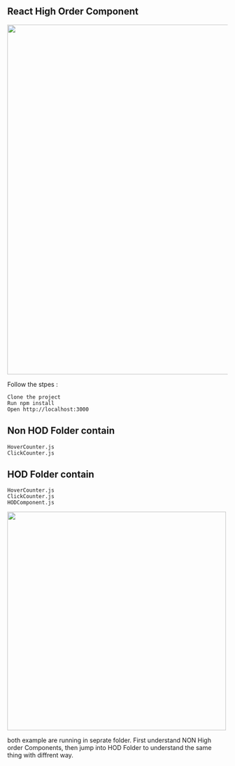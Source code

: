 ## React High Order Component


<img src="https://i.ibb.co/zrQxtyM/Screenshot-2020-07-26-at-12-59-32-AM.png" width="800px">


Follow the stpes :

    Clone the project 
    Run npm install
    Open http://localhost:3000


## Non HOD Folder contain
    HoverCounter.js
    ClickCounter.js

## HOD Folder contain
    HoverCounter.js
    ClickCounter.js
    HODComponent.js
    
<img width="500px" src="https://i.ibb.co/PrSz499/Screenshot-2020-07-26-at-9-54-36-AM.png"/>



both example are running in seprate folder. First understand NON High order Components, then jump into HOD Folder to understand the same thing with diffrent way.



